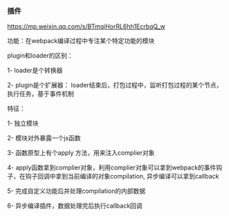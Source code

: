 ### 插件

https://mp.weixin.qq.com/s/BTmqiHorRL6hh1EcrbqQ_w

功能：在webpack编译过程中专注某个特定功能的模块

plugin和loader的区别：

1- loader是个转换器

2- plugin是个扩展器： loader结束后，打包过程中，监听打包过程的某个节点，执行任务，基于事件机制

特征：

1- 独立模块

2- 模块对外暴露一个js函数

3- 函数原型上有个apply 方法，用来注入complier对象

4- apply函数拿到complier对象，利用complier对象可以拿到webpack的事件钩子，在钩子回调中拿到当前编译的对象compilation, 异步编译可以拿到callback

5- 完成自定义功能后并处理compilation的内部数据

6- 异步编译插件，数据处理完后执行callback回调



